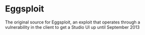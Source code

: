 # Eggsploit
The original source for Eggsploit, an exploit that operates through a vulnerability in the client to get a Studio UI up until September 2013
